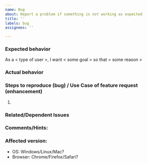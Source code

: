 ```yaml
---
name: Bug
about: Report a problem if something is not working as expected
title: ''
labels: bug
assignees: ''

---
```


### Expected behavior

As a < type of user >, I want < some goal > so that < some reason >

### Actual behavior


### Steps to reproduce (bug) / Use Case of feature request (enhancement)

1. 

### Related/Dependent Issues


### Comments/Hints:


### Affected version:

* OS: Windows/Linux/Mac?
* Browser: Chrome/Firefox/Safari?
